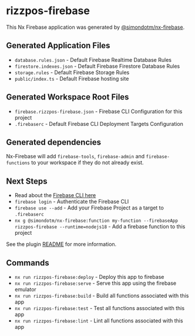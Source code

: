 # rizzpos-firebase

This Nx Firebase application was generated by [@simondotm/nx-firebase](https://github.com/simondotm/nx-firebase).

## Generated Application Files

- `database.rules.json` - Default Firebase Realtime Database Rules
- `firestore.indexes.json` - Default Firebase Firestore Database Rules
- `storage.rules` - Default Firebase Storage Rules
- `public/index.ts` - Default Firebase hosting site

## Generated Workspace Root Files

- `firebase.rizzpos-firebase.json` - Firebase CLI Configuration for this project
- `.firebaserc` - Default Firebase CLI Deployment Targets Configuration

## Generated dependencies

Nx-Firebase will add `firebase-tools`, `firebase-admin` and `firebase-functions` to your workspace if they do not already exist.

## Next Steps

- Read about the [Firebase CLI here](https://firebase.google.com/docs/cli)
- `firebase login` - Authenticate the Firebase CLI
- `firebase use --add` - Add your Firebase Project as a target to `.firebaserc`
- `nx g @simondotm/nx-firebase:function my-function --firebaseApp rizzpos-firebase --runtime=nodejs18` - Add a firebase function to this project

See the plugin [README](https://github.com/simondotm/nx-firebase/blob/main/README.md) for more information.

## Commands

- `nx run rizzpos-firebase:deploy` - Deploy this app to firebase
- `nx run rizzpos-firebase:serve` - Serve this app using the firebase emulator
- `nx run rizzpos-firebase:build` - Build all functions associated with this app
- `nx run rizzpos-firebase:test` - Test all functions associated with this app
- `nx run rizzpos-firebase:lint` - Lint all functions associated with this app
